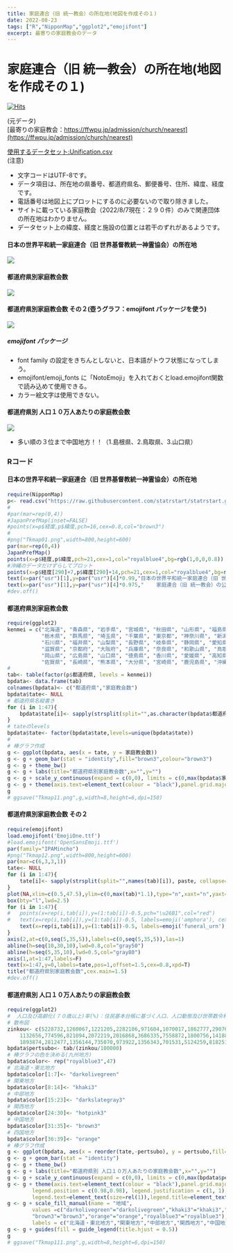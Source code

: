 ```yaml
---
title: 家庭連合（旧 統一教会）の所在地(地図を作成その１)
date: 2022-08-23
tags: ["R","NipponMap","ggplot2","emojifont"]
excerpt: 最寄りの家庭教会のデータ
---
```


# 家庭連合（旧 統一教会）の所在地(地図を作成その１)

[![Hits](https://hits.seeyoufarm.com/api/count/incr/badge.svg?url=https%3A%2F%2Fgitpress.io%2F%40statrstart%2FUnification02&count_bg=%2379C83D&title_bg=%23555555&icon=&icon_color=%23E7E7E7&title=hits&edge_flat=false)](https://hits.seeyoufarm.com) 

(元データ)  
[最寄りの家庭教会：https://ffwpu.jp/admission/church/nearest](https://ffwpu.jp/admission/church/nearest)  

[使用するデータセット:Unification.csv](https://raw.githubusercontent.com/statrstart/statrstart.github.com/master/source/data/Unification.csv)  
(注意)  
- 文字コードはUTF-8です。
- データ項目は、所在地の県番号、都道府県名、郵便番号、住所、緯度、経度です。
- 電話番号は地図上にプロットにするのに必要ないので取り除きました。
- サイトに載っている家庭教会（2022/8/7現在：２９０件）のみで関連団体の所在地はわかりません。
- データセット上の緯度、経度と施設の位置とは若干のずれがあるようです。

#### 日本の世界平和統一家庭連合（旧 世界基督教統一神霊協会）の所在地

![](https://raw.githubusercontent.com/statrstart/statrstart.github.com/master/source/images/Tkmap01.png)

#### 都道府県別家庭教会数

![](https://raw.githubusercontent.com/statrstart/statrstart.github.com/master/source/images/Tkmap11.png)

#### 都道府県別家庭教会数 その２(壺うグラフ：emojifont パッケージを使う)

![](https://raw.githubusercontent.com/statrstart/statrstart.github.com/master/source/images/Tkmap12.png)

##### emojifont パッケージ
- font family の設定をきちんとしないと、日本語がトウフ状態になってしまう。
- emojifont/emoji_fonts に「NotoEmoji」を入れておくとload.emojifont関数で読み込めて使用できる。
- カラー絵文字は使用できない。

#### 都道府県別 人口１０万人あたりの家庭教会数

![](https://raw.githubusercontent.com/statrstart/statrstart.github.com/master/source/images/Tkmap111.png)

- 多い順の３位まで中国地方！！（1.島根県、2.鳥取県、3.山口県）

### Rコード

#### 日本の世界平和統一家庭連合（旧 世界基督教統一神霊協会）の所在地

```R
require(NipponMap)
p<- read.csv("https://raw.githubusercontent.com/statrstart/statrstart.github.com/master/source/data/Unification.csv")
#
#par(mar=rep(0,4))
#JapanPrefMap(inset=FALSE)
#points(x=p$経度,p$緯度,pch=16,cex=0.8,col="brown3")
#
#png("Tkmap01.png",width=800,height=600)
par(mar=rep(0,4))
JapanPrefMap()
points(x=p$経度,p$緯度,pch=21,cex=1,col="royalblue4",bg=rgb(1,0,0,0.8))
#沖縄のデータだけずらしてプロット
points(x=p$経度[290]+7,p$緯度[290]+14,pch=21,cex=1,col="royalblue4",bg=rgb(1,0,0,0.8))
text(x=par("usr")[1],y=par("usr")[4]*0.99,"日本の世界平和統一家庭連合（旧 世界基督教統一神霊協会）の所在地",cex=1.2,pos=4)
text(x=par("usr")[1],y=par("usr")[4]*0.975,"    家庭連合（旧 統一教会）の公式サイト「最寄りの家庭教会」から作成(2022年8月)",pos=4)
#dev.off()
```

#### 都道府県別家庭教会数

```R
require(ggplot2)
kenmei = c("北海道", "青森県", "岩手県", "宮城県", "秋田県", "山形県", "福島県", "茨城県",
           "栃木県", "群馬県", "埼玉県", "千葉県", "東京都", "神奈川県", "新潟県", "富山県",
           "石川県", "福井県", "山梨県", "長野県", "岐阜県", "静岡県", "愛知県", "三重県",
           "滋賀県", "京都府", "大阪府", "兵庫県", "奈良県", "和歌山県", "鳥取県", "島根県",
           "岡山県", "広島県", "山口県", "徳島県", "香川県", "愛媛県", "高知県", "福岡県",
           "佐賀県", "長崎県", "熊本県", "大分県", "宮崎県", "鹿児島県", "沖縄県")
#
tab<- table(factor(p$都道府県, levels = kenmei))
bpdata<- data.frame(tab)
colnames(bpdata)<- c("都道府県","家庭教会数")
bpdata$tate<- NULL
# 都道府県名縦書き
for (i in 1:47){
	bpdata$tate[i]<- sapply(strsplit(split="",as.character(bpdata$都道府県)[i]), paste, collapse="\n")
}
# tateのlevels
bpdata$tate<- factor(bpdata$tate,levels=unique(bpdata$tate))
#
# 棒グラフ作成
g <- ggplot(bpdata, aes(x = tate, y = 家庭教会数)) 
g <- g + geom_bar(stat = "identity",fill="brown3",colour="brown3")
g <- g + theme_bw()
g <- g + labs(title="都道府県別家庭教会数",x="",y="")
g <- g + scale_y_continuous(expand = c(0,0), limits = c(0,max(bpdata$家庭教会数)*1.1))
g <- g + theme(axis.text=element_text(colour = "black"),panel.grid.major.x = element_blank())
g
# ggsave("Tkmap11.png",g,width=8,height=6,dpi=150)
```

#### 都道府県別家庭教会数 その２

```R
require(emojifont)
load.emojifont('EmojiOne.ttf')
#load.emojifont('OpenSansEmoji.ttf')
par(family="IPAMincho")
#png("Tkmap12.png",width=800,height=600)
par(mar=c(6,3,3,1))
tate<- NULL
for (i in 1:47){
	tate[i]<- sapply(strsplit(split="",names(tab)[i]), paste, collapse="\n")
}
plot(NA,xlim=c(0.5,47.5),ylim=c(0,max(tab)*1.1),type="n",xaxt="n",yaxt="n",xlab="",ylab="",bty="n",yaxs="i",xaxs="i")
box(bty="l",lwd=2.5)
for (i in 1:47){
#	points(x=rep(i,tab[i]),y=(1:tab[i])-0.5,pch="\u26B1",col="red")
#	text(x=rep(i,tab[i]),y=(1:tab[i])-0.5, labels=emoji('amphora'), cex=0.9, col="red", family='EmojiOne')
	text(x=rep(i,tab[i]),y=(1:tab[i])-0.5, labels=emoji('funeral_urn'), cex=0.8, col="red", family='EmojiOne')
}
axis(2,at=c(0,seq(5,35,5)),labels=c(0,seq(5,35,5)),las=1)
abline(h=seq(10,30,10),lwd=0.8,col="gray50")
abline(h=seq(5,35,10),lwd=0.5,col="gray80")
axis(1,at=1:47,labels=F)
text(x=1:47,y=0,labels=tate,pos=1,offset=1.5,cex=0.8,xpd=T)
title("都道府県別家庭教会数",cex.main=1.5)
#dev.off()
```

#### 都道府県別 人口１０万人あたりの家庭教会数

```R
require(ggplot2)
#  人口及び高齢化(７０歳以上)率(%)：住民基本台帳に基づく人口、人口動態及び世帯数令和3年1月1日現在 https://www.soumu.go.jp/main_sosiki/jichi_gyousei/daityo/jinkou_jinkoudoutai-setaisuu.html        
# 散布図
zinkou<- c(5228732,1260067,1221205,2282106,971604,1070017,1862777,2907678,1955402,1958185,7393849,6322897,13843525,9220245,2213353,1047713,
	1132656,774596,821094,2072219,2016868,3686335,7558872,1800756,1418886,2530609,8839532,5523627,1344952,944750,556959,672979,
	1893874,2812477,1356144,735070,973922,1356343,701531,5124259,818251,1336023,1758815,1141784,1087372,1617850,1485484)
bpdata$pertsubo<- tab/(zinkou/100000)
# 棒グラフの色を決める(九州地方)
bpdata$color<- rep("royalblue3",47)
# 北海道・東北地方
bpdata$color[1:7]<- "darkolivegreen" 
# 関東地方
bpdata$color[8:14]<- "khaki3"
# 中部地方
bpdata$color[15:23]<- "darkslategray3"
# 関西地方
bpdata$color[24:30]<- "hotpink3"
# 中国地方
bpdata$color[31:35]<- "brown3" 
# 四国地方
bpdata$color[36:39]<- "orange" 
# 棒グラフ作成
g <- ggplot(bpdata, aes(x = reorder(tate,-pertsubo), y = pertsubo,fill=color)) 
g <- g + geom_bar(stat = "identity")
g <- g + theme_bw()
g <- g + labs(title="都道府県別 人口１０万人あたりの家庭教会数",x="",y="")
g <- g + scale_y_continuous(expand = c(0,0), limits = c(0,max(bpdata$pertsubo)*1.1))
g <- g + theme(axis.text=element_text(colour = "black"),panel.grid.major.x = element_blank(),
		legend.position = c(0.98,0.98), legend.justification = c(1, 1),legend.background = element_rect(fill = "white", colour = "black"),
		legend.text=element_text(size=rel(1)),legend.title=element_text(size=12))
g <- g + scale_fill_manual(name = "地域", 
		values =c("darkolivegreen"="darkolivegreen","khaki3"="khaki3","darkslategray3"="darkslategray3","hotpink3"="hotpink3",
		"brown3"="brown3","orange"="orange","royalblue3"="royalblue3"), 
		labels = c("北海道・東北地方","関東地方","中部地方","関西地方","中国地方","四国地方","九州地方"))
g <- g + guides(fill = guide_legend(title.hjust = 0.5))
g
# ggsave("Tkmap111.png",g,width=8,height=6,dpi=150)
```
